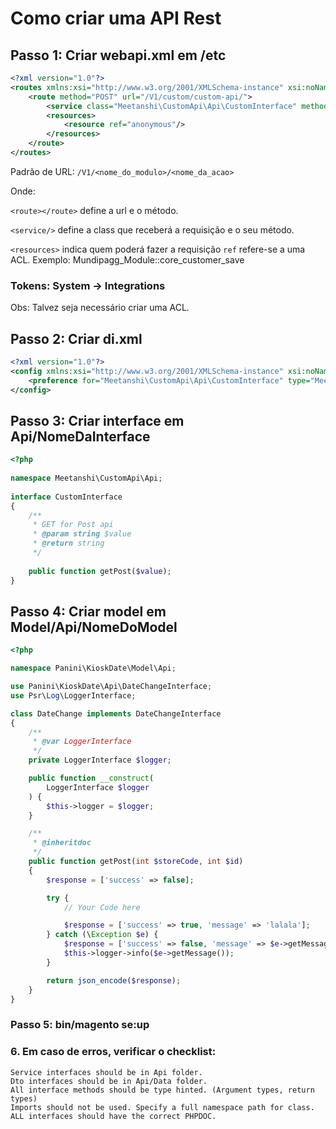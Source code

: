 # Como criar uma API Rest

## Passo 1: Criar webapi.xml em /etc

```xml
<?xml version="1.0"?>
<routes xmlns:xsi="http://www.w3.org/2001/XMLSchema-instance" xsi:noNamespaceSchemaLocation="urn:magento:module:Magento_Webapi:etc/webapi.xsd">
    <route method="POST" url="/V1/custom/custom-api/">
        <service class="Meetanshi\CustomApi\Api\CustomInterface" method="getPost"/>
        <resources>
            <resource ref="anonymous"/>
        </resources>
    </route>
</routes>
```

Padrão de URL: `/V1/<nome_do_modulo>/<nome_da_acao>`

Onde: 

`<route></route>` define a url e o método.

`<service/>` define a class que receberá a requisição e o seu método.

`<resources>` indica quem poderá fazer a requisição
`ref` refere-se a uma ACL. Exemplo: Mundipagg_Module::core_customer_save

### Tokens: System -> Integrations
Obs: Talvez seja necessário criar uma ACL.

## Passo 2: Criar di.xml

```xml	
<?xml version="1.0"?>
<config xmlns:xsi="http://www.w3.org/2001/XMLSchema-instance" xsi:noNamespaceSchemaLocation="urn:magento:framework:ObjectManager/etc/config.xsd">
    <preference for="Meetanshi\CustomApi\Api\CustomInterface" type="Meetanshi\CustomApi\Model\Api\Custom"/>
</config>
```

## Passo 3: Criar interface em Api/NomeDaInterface

```php
<?php
 
namespace Meetanshi\CustomApi\Api;
 
interface CustomInterface
{
    /**
     * GET for Post api
     * @param string $value
     * @return string
     */
 
    public function getPost($value);
}
```

## Passo 4: Criar model em Model/Api/NomeDoModel

```php
<?php

namespace Panini\KioskDate\Model\Api;

use Panini\KioskDate\Api\DateChangeInterface;
use Psr\Log\LoggerInterface;

class DateChange implements DateChangeInterface
{
    /**
     * @var LoggerInterface
     */
    private LoggerInterface $logger;

    public function __construct(
        LoggerInterface $logger
    ) {
        $this->logger = $logger;
    }

    /**
     * @inheritdoc
     */
    public function getPost(int $storeCode, int $id)
    {
        $response = ['success' => false];

        try {
            // Your Code here

            $response = ['success' => true, 'message' => 'lalala'];
        } catch (\Exception $e) {
            $response = ['success' => false, 'message' => $e->getMessage()];
            $this->logger->info($e->getMessage());
        }

        return json_encode($response);
    }
}

```

### Passo 5: bin/magento se:up

### 6. Em caso de erros, verificar o checklist:
```
Service interfaces should be in Api folder.
Dto interfaces should be in Api/Data folder.
All interface methods should be type hinted. (Argument types, return types)
Imports should not be used. Specify a full namespace path for class.
ALL interfaces should have the correct PHPDOC.
```